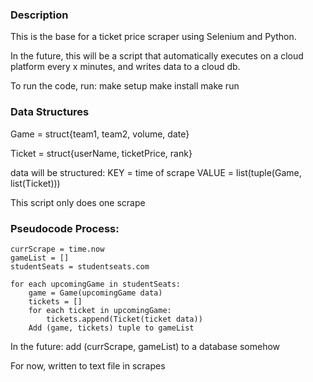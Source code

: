 <h3>Description</h3>
This is the base for a ticket price scraper using Selenium and Python.

In the future, this will be a script that automatically executes on a cloud platform every x minutes,
 and writes data to a cloud db.

 To run the code, run:
 make setup
 make install
 make run

<h3>Data Structures</h3>

Game = struct{team1, team2, volume, date}

Ticket = struct{userName, ticketPrice, rank}

data will be structured:
KEY = time of scrape
VALUE = list(tuple(Game, list(Ticket)))

This script only does one scrape

<h3>Pseudocode Process:</h3>

```
currScrape = time.now
gameList = []
studentSeats = studentseats.com

for each upcomingGame in studentSeats:
    game = Game(upcomingGame data)
    tickets = []
    for each ticket in upcomingGame:
        tickets.append(Ticket(ticket data))
    Add (game, tickets) tuple to gameList

```
In the future: 
add (currScrape, gameList) to a database somehow

For now, written to text file in scrapes
